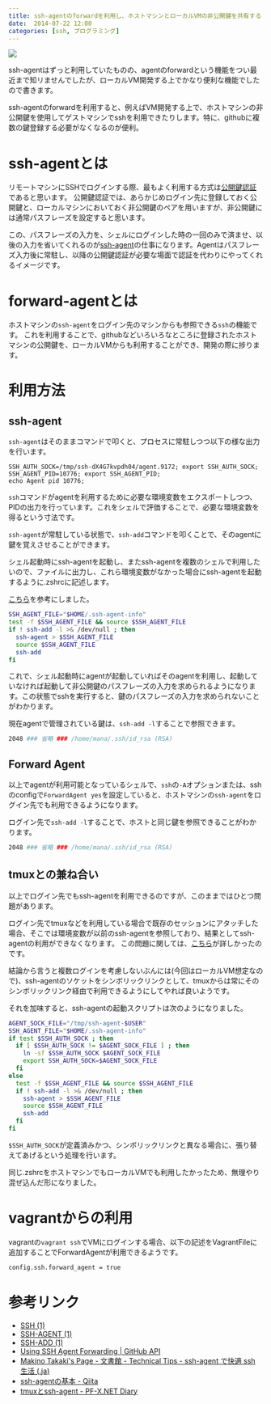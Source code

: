 ```yaml
---
title: ssh-agentのforwardを利用し、ホストマシンとローカルVMの非公開鍵を共有する
date:  2014-07-22 12:00
categories: [ssh, プログラミング]
---
```


![](http://manaten.net/wp-content/uploads/2014/07/ssh_2.png)

ssh-agentはずっと利用していたものの、agentのforwardという機能をつい最近まで知リませんでしたが、ローカルVM開発する上でかなり便利な機能でしたので書きます。

ssh-agentのforwardを利用すると、例えばVM開発する上で、ホストマシンの非公開鍵を使用してゲストマシンでsshを利用できたりします。特に、githubに複数の鍵登録する必要がなくなるのが便利。


<!-- more -->

# ssh-agentとは
リモートマシンにSSHでログインする際、最もよく利用する方式は[公開鍵認証](http://ja.wikipedia.org/wiki/%E5%85%AC%E9%96%8B%E9%8D%B5%E6%9A%97%E5%8F%B7)であると思います。
公開鍵認証では、あらかじめログイン先に登録しておく公開鍵と、ローカルマシンにおいておく非公開鍵のペアを用いますが、非公開鍵には通常パスフレーズを設定すると思います。

この、パスフレーズの入力を、シェルにログインした時の一回のみで済ませ、以後の入力を省いてくれるのが[ssh-agent](http://www.unixuser.org/~euske/doc/openssh/jman/ssh-agent.html)の仕事になります。Agentはパスフレーズ入力後に常駐し、以降の公開鍵認証が必要な場面で認証を代わりにやってくれるイメージです。


# forward-agentとは
ホストマシンの```ssh-agent```をログイン先のマシンからも参照できる```ssh```の機能です。
これを利用することで、githubなどいろいろなところに登録されたホストマシンの公開鍵を、ローカルVMからも利用することができ、開発の際に捗ります。

# 利用方法

## ssh-agent
```ssh-agent```はそのままコマンドで叩くと、プロセスに常駐しつつ以下の様な出力を行います。
```
SSH_AUTH_SOCK=/tmp/ssh-dX4G7kvpdh04/agent.9172; export SSH_AUTH_SOCK;
SSH_AGENT_PID=10776; export SSH_AGENT_PID;
echo Agent pid 10776;
```

```ssh```コマンドがagentを利用するために必要な環境変数をエクスポートしつつ、PIDの出力を行っています。これをシェルで評価することで、必要な環境変数を得るという寸法です。

```ssh-agent```が常駐している状態で、```ssh-add```コマンドを叩くことで、そのagentに鍵を覚えさせることができます。

シェル起動時にssh-agentを起動し、またssh-agentを複数のシェルで利用したいので、ファイルに出力し、これら環境変数がなかった場合にssh-agentを起動するように.zshrcに記述します。

[こちら](http://www.snowelm.com/~t/doc/tips/20030625.ja.html)を参考にしました。

```sh
SSH_AGENT_FILE="$HOME/.ssh-agent-info"
test -f $SSH_AGENT_FILE && source $SSH_AGENT_FILE
if ! ssh-add -l >& /dev/null ; then
  ssh-agent > $SSH_AGENT_FILE
  source $SSH_AGENT_FILE
  ssh-add
fi
```

これで、シェル起動時にagentが起動していればそのagentを利用し、起動していなければ起動して非公開鍵のパスフレーズの入力を求められるようになります。この状態でsshを実行すると、鍵のパスフレーズの入力を求められないことがわかります。

現在agentで管理されている鍵は、```ssh-add -l```することで参照できます。
```sh
2048 ### 省略 ### /home/mana/.ssh/id_rsa (RSA)
```

## Forward Agent
以上でagentが利用可能となっているシェルで、```ssh```の```-A```オプションまたは、sshのconfigで```ForwardAgent yes```を設定していると、ホストマシンの```ssh-agent```をログイン先でも利用できるようになります。

ログイン先で```ssh-add -l```することで、ホストと同じ鍵を参照できることがわかります。

```sh
2048 ### 省略 ### /home/mana/.ssh/id_rsa (RSA)
```

## tmuxとの兼ね合い
以上でログイン先でもssh-agentを利用できるのですが、このままではひとつ問題があります。

ログイン先でtmuxなどを利用している場合で既存のセッションにアタッチした場合、そこでは環境変数が以前のssh-agentを参照しており、結果としてssh-agentの利用ができなくなります。
この問題に関しては、[こちら](http://d.hatena.ne.jp/xabre/20130407/1365327582)が詳しかったのです。

結論から言うと複数ログインを考慮しないぶんには(今回はローカルVM想定なので)、ssh-agentのソケットをシンボリックリンクとして、tmuxからは常にそのシンボリックリンク経由で利用できるようにしてやれば良いようです。

それを加味すると、ssh-agentの起動スクリプトは次のようになりました。
```sh
AGENT_SOCK_FILE="/tmp/ssh-agent-$USER"
SSH_AGENT_FILE="$HOME/.ssh-agent-info"
if test $SSH_AUTH_SOCK ; then
  if [ $SSH_AUTH_SOCK != $AGENT_SOCK_FILE ] ; then
    ln -sf $SSH_AUTH_SOCK $AGENT_SOCK_FILE
    export SSH_AUTH_SOCK=$AGENT_SOCK_FILE
  fi
else
  test -f $SSH_AGENT_FILE && source $SSH_AGENT_FILE
  if ! ssh-add -l >& /dev/null ; then
    ssh-agent > $SSH_AGENT_FILE
    source $SSH_AGENT_FILE
    ssh-add
  fi
fi
```
```$SSH_AUTH_SOCK```が定義済みかつ、シンボリックリンクと異なる場合に、張り替えてあげるという処理を行います。

同じ.zshrcをホストマシンでもローカルVMでも利用したかったため、無理やり混ぜ込んだ形になりました。

# vagrantからの利用
vagrantの```vagrant ssh```でVMにログインする場合、以下の記述をVagrantFileに追加することでForwardAgentが利用できるようです。

```sh
config.ssh.forward_agent = true
```

# 参考リンク
- [SSH (1)](http://www.unixuser.org/~euske/doc/openssh/jman/ssh.html)
- [SSH-AGENT (1)](http://www.unixuser.org/~euske/doc/openssh/jman/ssh-agent.html)
- [SSH-ADD (1)](http://www.unixuser.org/~euske/doc/openssh/jman/ssh-add.html)
- [Using SSH Agent Forwarding | GitHub API](https://developer.github.com/guides/using-ssh-agent-forwarding/)
- [Makino Takaki's Page - 文書館 - Technical Tips - ssh-agent で快適 ssh 生活 (.ja)](http://www.snowelm.com/~t/doc/tips/20030625.ja.html)
- [ssh-agentの基本 - Qiita](http://qiita.com/yudoufu/items/82f752807893c63f06db)
- [tmuxとssh-agent - PF-X.NET Diary](http://d.hatena.ne.jp/xabre/20130407/1365327582)

